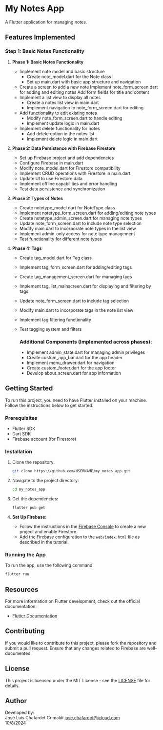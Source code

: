 # My Notes App

A Flutter application for managing notes.

## Features Implemented

### Step 1: Basic Notes Functionality

1. **Phase 1: Basic Notes Functionality**
   - Implement note model and basic structure
     - Create note_model.dart for the Note class
     - Set up main.dart with basic app structure and navigation
   - Create a screen to add a new note
     Implement note_form_screen.dart for adding and editing notes
     Add form fields for title and content
   - Implement a list view to display all notes
     - Create a notes list view in main.dart
     - Implement navigation to note_form_screen.dart for editing
   - Add functionality to edit existing notes
     - Modify note_form_screen.dart to handle editing
     - Implement update logic in main.dart
   - Implement delete functionality for notes
     - Add delete option in the notes list
     - Implement delete logic in main.dart

2. **Phase 2: Data Persistence with Firebase Firestore**
   - Set up Firebase project and add dependencies
   - Configure Firebase in main.dart
   - Modify note_model.dart for Firestore compatibility
   - Implement CRUD operations with Firestore in main.dart
   - Update UI to use Firestore data
   - Implement offline capabilities and error handling
   - Test data persistence and synchronization

3. **Phase 3: Types of Notes**
   - Create notetype_model.dart for NoteType class
   - Implement notetype_form_screen.dart for adding/editing note types
   - Create notetype_admin_screen.dart for managing note types
   - Update note_form_screen.dart to include note type selection
   - Modify main.dart to incorporate note types in the list view
   - Implement admin-only access for note type management
   - Test functionality for different note types

4. **Phase 4: Tags**
   - Create tag_model.dart for Tag class
   - Implement tag_form_screen.dart for adding/editing tags
   - Create tag_management_screen.dart for managing tags
   - Implement tag_list_mainscreen.dart for displaying and filtering by tags
   - Update note_form_screen.dart to include tag selection
   - Modify main.dart to incorporate tags in the note list view
   - Implement tag filtering functionality
   - Test tagging system and filters

     ### Additional Components (Implemented across phases):

     - Implement admin_state.dart for managing admin privileges
     - Create custom_app_bar.dart for the app header
     - Implement menu_drawer.dart for navigation
     - Create custom_footer.dart for the app footer
     - Develop about_screen.dart for app information

## Getting Started

To run this project, you need to have Flutter installed on your machine. Follow the instructions below to get started.

### Prerequisites

- Flutter SDK
- Dart SDK
- Firebase account (for Firestore)

### Installation

1. Clone the repository:
   ```bash
   git clone https://github.com/USERNAME/my_notes_app.git
   ```

2. Navigate to the project directory:
   ```bash
   cd my_notes_app
   ```

3. Get the dependencies:
   ```bash
   flutter pub get
   ```

4. **Set Up Firebase**:
   - Follow the instructions in the [Firebase Console](https://console.firebase.google.com/) to create a new project and enable Firestore.
   - Add the Firebase configuration to the `web/index.html` file as described in the tutorial.

### Running the App

To run the app, use the following command:
```bash
flutter run
```

## Resources

For more information on Flutter development, check out the official documentation:
- [Flutter Documentation](https://flutter.dev/docs)

## Contributing

If you would like to contribute to this project, please fork the repository and submit a pull request. Ensure that any changes related to Firebase are well-documented.

## License

This project is licensed under the MIT License - see the [LICENSE](LICENSE) file for details.

## Author

Developed by:  
José Luis Chafardet Grimaldi
jose.chafardet@icloud.com  
10/8/2024
